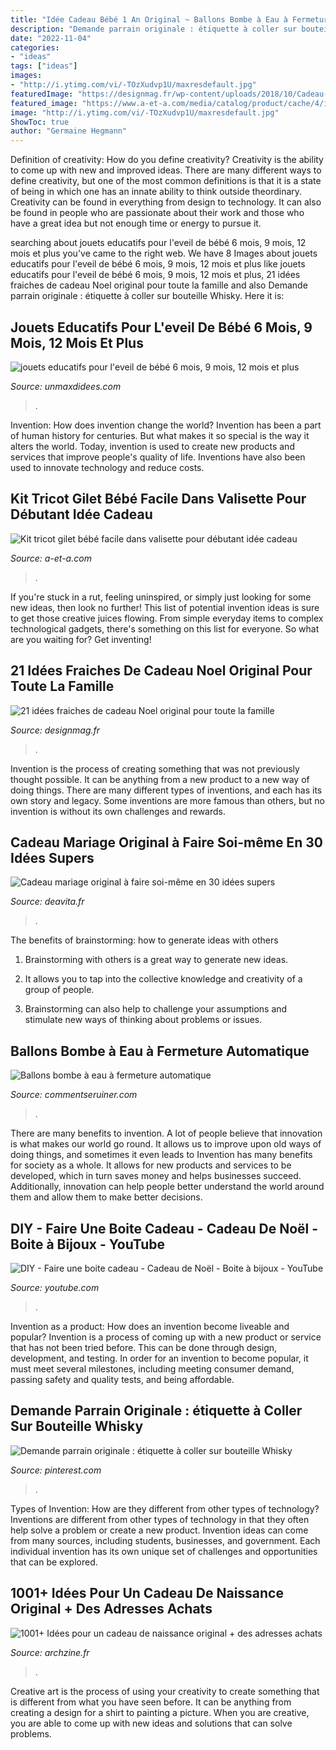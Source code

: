 ```yaml
---
title: "Idée Cadeau Bébé 1 An Original ~ Ballons Bombe à Eau à Fermeture Automatique"
description: "Demande parrain originale : étiquette à coller sur bouteille whisky"
date: "2022-11-04"
categories:
- "ideas"
tags: ["ideas"]
images:
- "http://i.ytimg.com/vi/-TOzXudvp1U/maxresdefault.jpg"
featuredImage: "https://designmag.fr/wp-content/uploads/2018/10/Cadeau-de-Noel-original-Bougeoir-avec-cœur.png"
featured_image: "https://www.a-et-a.com/media/catalog/product/cache/4/image/9df78eab33525d08d6e5fb8d27136e95/k/i/kit-tricot-gilet-bebe-facile-paul.jpg"
image: "http://i.ytimg.com/vi/-TOzXudvp1U/maxresdefault.jpg"
ShowToc: true
author: "Germaine Hegmann"
---
```



Definition of creativity: How do you define creativity?
Creativity is the ability to come up with new and improved ideas. There are many different ways to define creativity, but one of the most common definitions is that it is a state of being in which one has an innate ability to think outside theordinary. Creativity can be found in everything from design to technology. It can also be found in people who are passionate about their work and those who have a great idea but not enough time or energy to pursue it.

	

		
searching about jouets educatifs pour l&#039;eveil de bébé 6 mois, 9 mois, 12 mois et plus you've came to the right web. We have 8 Images about jouets educatifs pour l&#039;eveil de bébé 6 mois, 9 mois, 12 mois et plus like jouets educatifs pour l&#039;eveil de bébé 6 mois, 9 mois, 12 mois et plus, 21 idées fraiches de cadeau Noel original pour toute la famille and also Demande parrain originale : étiquette à coller sur bouteille Whisky. Here it is:
		
    
## Jouets Educatifs Pour L&#039;eveil De Bébé 6 Mois, 9 Mois, 12 Mois Et Plus

<img loading=lazy src="https://www.unmaxdidees.com/wp-content/uploads/2019/07/coussin-bébé-tapis-deveil-deveil-évolutif-idée-cadeau-naissance-3-mois-6-mois-9-mois-1-an.jpg" onerror="this.onerror=null;this.src='https://tse1.mm.bing.net/th?id=OIP.-h7NSPJjQ2U2JwnQsW7SgAHaHa&amp;pid=15.1';" alt="jouets educatifs pour l&#039;eveil de bébé 6 mois, 9 mois, 12 mois et plus">

_Source: unmaxdidees.com_

>. 

	

Invention: How does invention change the world?
Invention has been a part of human history for centuries. But what makes it so special is the way it alters the world. Today, invention is used to create new products and services that improve people's quality of life. Inventions have also been used to innovate technology and reduce costs.

    
## Kit Tricot Gilet Bébé Facile Dans Valisette Pour Débutant Idée Cadeau

<img loading=lazy src="https://www.a-et-a.com/media/catalog/product/cache/4/image/9df78eab33525d08d6e5fb8d27136e95/k/i/kit-tricot-gilet-bebe-facile-paul.jpg" onerror="this.onerror=null;this.src='https://tse4.mm.bing.net/th?id=OIP.bVGn7zFQL8rSxrsxwV2tywHaHa&amp;pid=15.1';" alt="Kit tricot gilet bébé facile dans valisette pour débutant idée cadeau">

_Source: a-et-a.com_

>. 

	

If you're stuck in a rut, feeling uninspired, or simply just looking for some new ideas, then look no further! This list of potential invention ideas is sure to get those creative juices flowing. From simple everyday items to complex technological gadgets, there's something on this list for everyone. So what are you waiting for? Get inventing!

    
## 21 Idées Fraiches De Cadeau Noel Original Pour Toute La Famille

<img loading=lazy src="https://designmag.fr/wp-content/uploads/2018/10/Cadeau-de-Noel-original-Bougeoir-avec-cœur.png" onerror="this.onerror=null;this.src='https://tse1.mm.bing.net/th?id=OIP.W5vjp29cOblGNCWE1CceSgHaGK&amp;pid=15.1';" alt="21 idées fraiches de cadeau Noel original pour toute la famille">

_Source: designmag.fr_

>. 

	

Invention is the process of creating something that was not previously thought possible. It can be anything from a new product to a new way of doing things. There are many different types of inventions, and each has its own story and legacy. Some inventions are more famous than others, but no invention is without its own challenges and rewards.

    
## Cadeau Mariage Original à Faire Soi-même En 30 Idées Supers

<img loading=lazy src="https://deavita.fr/wp-content/uploads/2015/04/cadeau-mariage-original-bouteille-vin-bouchons-liège.jpg" onerror="this.onerror=null;this.src='https://tse1.mm.bing.net/th?id=OIP.RKrX8ZQpJF7lSNMqCP546AHaPW&amp;pid=15.1';" alt="Cadeau mariage original à faire soi-même en 30 idées supers">

_Source: deavita.fr_

>. 

	

The benefits of brainstorming: how to generate ideas with others
1. Brainstorming with others is a great way to generate new ideas.
2. It allows you to tap into the collective knowledge and creativity of a group of people.

3. Brainstorming can also help to challenge your assumptions and stimulate new ways of thinking about problems or issues.

    
## Ballons Bombe à Eau à Fermeture Automatique

<img loading=lazy src="http://cdn2.commentseruiner.net/29285-thickbox_default/ballons-bombe-a-eau-a-fermeture-automatique.jpg" onerror="this.onerror=null;this.src='https://tse2.mm.bing.net/th?id=OIP.qEKL6QNrwsuXvIuhJ7egKwHaHa&amp;pid=15.1';" alt="Ballons bombe à eau à fermeture automatique">

_Source: commentseruiner.com_

>. 

	

There are many benefits to invention. A lot of people believe that innovation is what makes our world go round. It allows us to improve upon old ways of doing things, and sometimes it even leads to
Invention has many benefits for society as a whole. It allows for new products and services to be developed, which in turn saves money and helps businesses succeed. Additionally, innovation can help people better understand the world around them and allow them to make better decisions.

    
## DIY - Faire Une Boite Cadeau - Cadeau De Noël - Boite à Bijoux - YouTube

<img loading=lazy src="http://i.ytimg.com/vi/-TOzXudvp1U/maxresdefault.jpg" onerror="this.onerror=null;this.src='https://tse2.mm.bing.net/th?id=OIP.6rXj-tGdRxrlc55VcXLRngHaEK&amp;pid=15.1';" alt="DIY - Faire une boite cadeau - Cadeau de Noël - Boite à bijoux - YouTube">

_Source: youtube.com_

>. 

	

Invention as a product: How does an invention become liveable and popular?
Invention is a process of coming up with a new product or service that has not been tried before. This can be done through design, development, and testing. In order for an invention to become popular, it must meet several milestones, including meeting consumer demand, passing safety and quality tests, and being affordable.

    
## Demande Parrain Originale : étiquette à Coller Sur Bouteille Whisky

<img loading=lazy src="https://i.pinimg.com/736x/86/87/b3/8687b37fa845fa47bad7546ac576feaa.jpg" onerror="this.onerror=null;this.src='https://tse3.mm.bing.net/th?id=OIP.o4Dby_efu0K6tT2T30EPUAHaKR&amp;pid=15.1';" alt="Demande parrain originale : étiquette à coller sur bouteille Whisky">

_Source: pinterest.com_

>. 

	

Types of Invention: How are they different from other types of technology?
Inventions are different from other types of technology in that they often help solve a problem or create a new product. Invention ideas can come from many sources, including students, businesses, and government. Each individual invention has its own unique set of challenges and opportunities that can be explored.

    
## 1001+ Idées Pour Un Cadeau De Naissance Original + Des Adresses Achats

<img loading=lazy src="https://archzine.fr/wp-content/uploads/2017/08/idée-cadeau-bébé-garcon-bienvenue-avec-tout-le-necessaire-1.jpg" onerror="this.onerror=null;this.src='https://tse3.mm.bing.net/th?id=OIP.4bkIrn09G-Y78c8aLs_swgHaJ3&amp;pid=15.1';" alt="1001+ Idées pour un cadeau de naissance original + des adresses achats">

_Source: archzine.fr_

>. 

	

Creative art is the process of using your creativity to create something that is different from what you have seen before. It can be anything from creating a design for a shirt to painting a picture. When you are creative, you are able to come up with new ideas and solutions that can solve problems.

